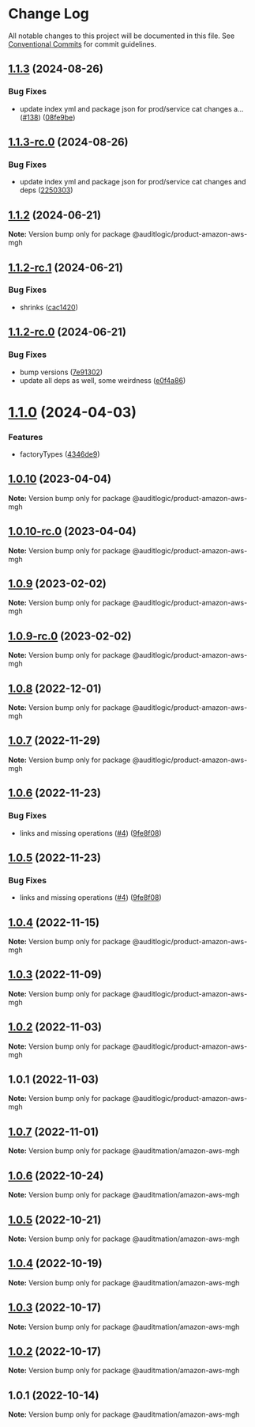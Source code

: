 # Change Log

All notable changes to this project will be documented in this file.
See [Conventional Commits](https://conventionalcommits.org) for commit guidelines.

## [1.1.3](https://github.com/auditlogic/product/compare/@auditlogic/product-amazon-aws-mgh@1.1.2...@auditlogic/product-amazon-aws-mgh@1.1.3) (2024-08-26)


### Bug Fixes

* update index yml and package json for prod/service cat changes a… ([#138](https://github.com/auditlogic/product/issues/138)) ([08fe9be](https://github.com/auditlogic/product/commit/08fe9beb1c8457462a19bc69caa02e6212d97e1a))





## [1.1.3-rc.0](https://github.com/auditlogic/product/compare/@auditlogic/product-amazon-aws-mgh@1.1.2...@auditlogic/product-amazon-aws-mgh@1.1.3-rc.0) (2024-08-26)


### Bug Fixes

* update index yml and package json for prod/service cat changes and deps ([2250303](https://github.com/auditlogic/product/commit/225030363a363608240135b7ebed386b28f01e4b))





## [1.1.2](https://github.com/auditlogic/product/compare/@auditlogic/product-amazon-aws-mgh@1.1.2-rc.1...@auditlogic/product-amazon-aws-mgh@1.1.2) (2024-06-21)

**Note:** Version bump only for package @auditlogic/product-amazon-aws-mgh





## [1.1.2-rc.1](https://github.com/auditlogic/product/compare/@auditlogic/product-amazon-aws-mgh@1.1.2-rc.0...@auditlogic/product-amazon-aws-mgh@1.1.2-rc.1) (2024-06-21)


### Bug Fixes

* shrinks ([cac1420](https://github.com/auditlogic/product/commit/cac14200fefcd8183ab69fe89a47bd3f70f563e9))





## [1.1.2-rc.0](https://github.com/auditlogic/product/compare/@auditlogic/product-amazon-aws-mgh@1.1.0...@auditlogic/product-amazon-aws-mgh@1.1.2-rc.0) (2024-06-21)


### Bug Fixes

* bump versions ([7e91302](https://github.com/auditlogic/product/commit/7e913023b8b312150ed7762c32fbbe616be71de5))
* update all deps as well, some weirdness ([e0f4a86](https://github.com/auditlogic/product/commit/e0f4a864714e2d3de6bbf3da014d5312fe53be2f))





# [1.1.0](https://github.com/auditlogic/product/compare/@auditlogic/product-amazon-aws-mgh@1.0.10...@auditlogic/product-amazon-aws-mgh@1.1.0) (2024-04-03)


### Features

* factoryTypes ([4346de9](https://github.com/auditlogic/product/commit/4346de92693aee892fccf725338ffc7b80ab182b))





## [1.0.10](https://github.com/auditlogic/product/compare/@auditlogic/product-amazon-aws-mgh@1.0.9...@auditlogic/product-amazon-aws-mgh@1.0.10) (2023-04-04)

**Note:** Version bump only for package @auditlogic/product-amazon-aws-mgh





## [1.0.10-rc.0](https://github.com/auditlogic/product/compare/@auditlogic/product-amazon-aws-mgh@1.0.9...@auditlogic/product-amazon-aws-mgh@1.0.10-rc.0) (2023-04-04)

**Note:** Version bump only for package @auditlogic/product-amazon-aws-mgh





## [1.0.9](https://github.com/auditlogic/product/compare/@auditlogic/product-amazon-aws-mgh@1.0.8...@auditlogic/product-amazon-aws-mgh@1.0.9) (2023-02-02)

**Note:** Version bump only for package @auditlogic/product-amazon-aws-mgh





## [1.0.9-rc.0](https://github.com/auditlogic/product/compare/@auditlogic/product-amazon-aws-mgh@1.0.8...@auditlogic/product-amazon-aws-mgh@1.0.9-rc.0) (2023-02-02)

**Note:** Version bump only for package @auditlogic/product-amazon-aws-mgh





## [1.0.8](https://github.com/auditlogic/product/compare/@auditlogic/product-amazon-aws-mgh@1.0.7...@auditlogic/product-amazon-aws-mgh@1.0.8) (2022-12-01)

**Note:** Version bump only for package @auditlogic/product-amazon-aws-mgh





## [1.0.7](https://github.com/auditlogic/product/compare/@auditlogic/product-amazon-aws-mgh@1.0.6...@auditlogic/product-amazon-aws-mgh@1.0.7) (2022-11-29)

**Note:** Version bump only for package @auditlogic/product-amazon-aws-mgh





## [1.0.6](https://github.com/auditlogic/product/compare/@auditlogic/product-amazon-aws-mgh@1.0.4...@auditlogic/product-amazon-aws-mgh@1.0.6) (2022-11-23)


### Bug Fixes

* links and missing operations ([#4](https://github.com/auditlogic/product/issues/4)) ([9fe8f08](https://github.com/auditlogic/product/commit/9fe8f08fe7c57fdb79f991ac35bd6ac2e7dcad38))





## [1.0.5](https://github.com/auditlogic/product/compare/@auditlogic/product-amazon-aws-mgh@1.0.4...@auditlogic/product-amazon-aws-mgh@1.0.5) (2022-11-23)


### Bug Fixes

* links and missing operations ([#4](https://github.com/auditlogic/product/issues/4)) ([9fe8f08](https://github.com/auditlogic/product/commit/9fe8f08fe7c57fdb79f991ac35bd6ac2e7dcad38))





## [1.0.4](https://github.com/auditlogic/product/compare/@auditlogic/product-amazon-aws-mgh@1.0.3...@auditlogic/product-amazon-aws-mgh@1.0.4) (2022-11-15)

**Note:** Version bump only for package @auditlogic/product-amazon-aws-mgh





## [1.0.3](https://github.com/auditlogic/product/compare/@auditlogic/product-amazon-aws-mgh@1.0.2...@auditlogic/product-amazon-aws-mgh@1.0.3) (2022-11-09)

**Note:** Version bump only for package @auditlogic/product-amazon-aws-mgh





## [1.0.2](https://github.com/auditlogic/product/compare/@auditlogic/product-amazon-aws-mgh@1.0.1...@auditlogic/product-amazon-aws-mgh@1.0.2) (2022-11-03)

**Note:** Version bump only for package @auditlogic/product-amazon-aws-mgh





## 1.0.1 (2022-11-03)

**Note:** Version bump only for package @auditlogic/product-amazon-aws-mgh





## [1.0.7](https://github.com/auditmation/store-content/compare/@auditmation/amazon-aws-mgh@1.0.6...@auditmation/amazon-aws-mgh@1.0.7) (2022-11-01)

**Note:** Version bump only for package @auditmation/amazon-aws-mgh





## [1.0.6](https://github.com/auditmation/store-content/compare/@auditmation/amazon-aws-mgh@1.0.5...@auditmation/amazon-aws-mgh@1.0.6) (2022-10-24)

**Note:** Version bump only for package @auditmation/amazon-aws-mgh





## [1.0.5](https://github.com/auditmation/store-content/compare/@auditmation/amazon-aws-mgh@1.0.4...@auditmation/amazon-aws-mgh@1.0.5) (2022-10-21)

**Note:** Version bump only for package @auditmation/amazon-aws-mgh





## [1.0.4](https://github.com/auditmation/store-content/compare/@auditmation/amazon-aws-mgh@1.0.3...@auditmation/amazon-aws-mgh@1.0.4) (2022-10-19)

**Note:** Version bump only for package @auditmation/amazon-aws-mgh





## [1.0.3](https://github.com/auditmation/store-content/compare/@auditmation/amazon-aws-mgh@1.0.2...@auditmation/amazon-aws-mgh@1.0.3) (2022-10-17)

**Note:** Version bump only for package @auditmation/amazon-aws-mgh





## [1.0.2](https://github.com/auditmation/store-content/compare/@auditmation/amazon-aws-mgh@1.0.1...@auditmation/amazon-aws-mgh@1.0.2) (2022-10-17)

**Note:** Version bump only for package @auditmation/amazon-aws-mgh





## 1.0.1 (2022-10-14)

**Note:** Version bump only for package @auditmation/amazon-aws-mgh
